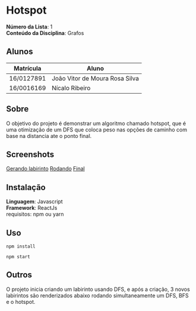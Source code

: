 

# Hotspot

**Número da Lista**: 1<br>
**Conteúdo da Disciplina**: Grafos<br>

## Alunos
|Matrícula | Aluno |
| -- | -- |
| 16/0127891  |  João Vitor de Moura Rosa Silva |
| 16/0016169  |  Nícalo Ribeiro |

## Sobre 
O objetivo do projeto é demonstrar um algoritmo chamado hotspot, que é uma otimização de um DFS que coloca peso nas opções de caminho com base na distancia ate o ponto final.

## Screenshots
[Gerando labirinto](grafos1-hotspot/Capturar.PNG)
[Rodando](grafos1-hotspot/rodando.PNG)
[Final](grafos1-hotspot/final.PNG)

## Instalação 
**Linguagem**: Javascript<br>
**Framework**: ReactJs<br>
requisitos: npm ou yarn

## Uso 
```
npm install
```

```
npm start
```

## Outros 
O projeto inicia criando um labirinto usando DFS, e após a criação, 3 novos labirintos são renderizados abaixo rodando simultaneamente um DFS, BFS e o hotspot.





